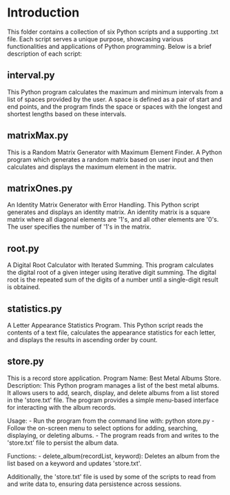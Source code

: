 # Introduction
This folder contains a collection of six Python scripts and a supporting .txt file. Each script serves a unique purpose, 
showcasing various functionalities and applications of Python programming. Below is a brief description of each script:

## interval.py
This Python program calculates the maximum and minimum intervals from a list of spaces provided by the user.
A space is defined as a pair of start and end points, and the program finds the space or spaces with the longest
and shortest lengths based on these intervals.

## matrixMax.py
This is a Random Matrix Generator with Maximum Element Finder. A Python program which generates a random matrix based 
on user input and then calculates and displays the maximum element in the matrix.

## matrixOnes.py
An Identity Matrix Generator with Error Handling. This Python script generates and displays an identity matrix.
An identity matrix is a square matrix where all diagonal elements are '1's, and all other elements are '0's. The 
user specifies the number of '1's in the matrix.

## root.py
A Digital Root Calculator with Iterated Summing. This program calculates the digital root of a given integer using 
iterative digit summing. The digital root is the repeated sum of the digits of a number until a single-digit result
is obtained.

## statistics.py
A Letter Appearance Statistics Program. This Python script reads the contents of a text file, calculates the appearance 
statistics for each letter, and displays the results in ascending order by count.

## store.py
This is a record store application. Program Name: Best Metal Albums Store.
Description: This Python program manages a list of the best metal albums. It allows users to add, search, display, and 
delete albums from a list stored in the 'store.txt' file. The program provides a simple menu-based interface for interacting 
with the album records.

Usage:
    - Run the program from the command line with: python store.py
    - Follow the on-screen menu to select options for adding, searching, displaying, or deleting albums.
    - The program reads from and writes to the 'store.txt' file to persist the album data.

Functions:
    - delete_album(recordList, keyword): Deletes an album from the list based on a keyword and updates 'store.txt'.

Additionally, the 'store.txt' file is used by some of the scripts to read from and write data to, ensuring data persistence across sessions.
